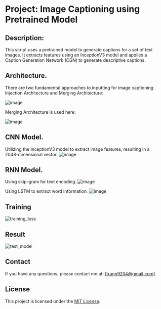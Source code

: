 
# Project: Image Captioning using Pretrained Model
## Description:
This script uses a pretrained model to generate captions for a set of test images. It extracts features using an InceptionV3 model and applies a Caption Generation Network (CGN) to generate descriptive captions.

## Architecture.
There are two fundamental approaches to inputting for image captioning: Injection Architecture and Merging Architecture:

![image](https://github.com/user-attachments/assets/0ac245aa-8495-426a-bdcf-d4fefe43f4e1)

Merging Architecture is used here:

![image](https://github.com/user-attachments/assets/bf483e1d-8c94-4058-b4bb-9ad493eaa061)

## CNN Model.
Utilizing the InceptionV3 model to extract image features, resulting in a 2048-dimensional vector.
![image](https://github.com/user-attachments/assets/4fde3b93-ab0b-4e86-afe7-b12f82899803)

## RNN Model.
Using skip-gram for text encoding.
![image](https://github.com/user-attachments/assets/090e4e4b-b227-4ffa-b306-3a905c9f57f9)

Using LSTM to extract word information.
![image](https://github.com/user-attachments/assets/cc0f62e0-e584-4987-96f6-7ab3d01af914)

## Training
![training_loss](https://github.com/user-attachments/assets/129d9f3e-5b1e-4a11-bd6f-c4a06f7a6a7b)

## Result
![test_model](https://github.com/user-attachments/assets/4ed215ea-f858-4ffc-ad80-84524ccac4f9)

## Contact

If you have any questions, please contact me at: [trung9204@gmail.com].

## License

This project is licensed under the [MIT License](LICENSE).
